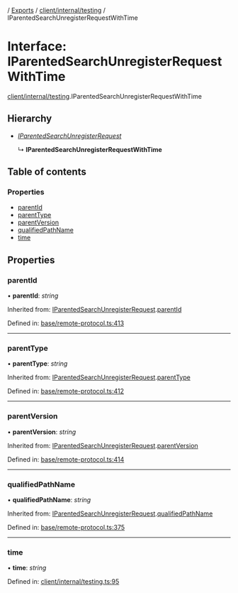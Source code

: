 [](../README.md) / [Exports](../modules.md) / [client/internal/testing](../modules/client_internal_testing.md) / IParentedSearchUnregisterRequestWithTime

# Interface: IParentedSearchUnregisterRequestWithTime

[client/internal/testing](../modules/client_internal_testing.md).IParentedSearchUnregisterRequestWithTime

## Hierarchy

* [*IParentedSearchUnregisterRequest*](base_remote_protocol.iparentedsearchunregisterrequest.md)

  ↳ **IParentedSearchUnregisterRequestWithTime**

## Table of contents

### Properties

- [parentId](client_internal_testing.iparentedsearchunregisterrequestwithtime.md#parentid)
- [parentType](client_internal_testing.iparentedsearchunregisterrequestwithtime.md#parenttype)
- [parentVersion](client_internal_testing.iparentedsearchunregisterrequestwithtime.md#parentversion)
- [qualifiedPathName](client_internal_testing.iparentedsearchunregisterrequestwithtime.md#qualifiedpathname)
- [time](client_internal_testing.iparentedsearchunregisterrequestwithtime.md#time)

## Properties

### parentId

• **parentId**: *string*

Inherited from: [IParentedSearchUnregisterRequest](base_remote_protocol.iparentedsearchunregisterrequest.md).[parentId](base_remote_protocol.iparentedsearchunregisterrequest.md#parentid)

Defined in: [base/remote-protocol.ts:413](https://github.com/onzag/itemize/blob/55e63f2c/base/remote-protocol.ts#L413)

___

### parentType

• **parentType**: *string*

Inherited from: [IParentedSearchUnregisterRequest](base_remote_protocol.iparentedsearchunregisterrequest.md).[parentType](base_remote_protocol.iparentedsearchunregisterrequest.md#parenttype)

Defined in: [base/remote-protocol.ts:412](https://github.com/onzag/itemize/blob/55e63f2c/base/remote-protocol.ts#L412)

___

### parentVersion

• **parentVersion**: *string*

Inherited from: [IParentedSearchUnregisterRequest](base_remote_protocol.iparentedsearchunregisterrequest.md).[parentVersion](base_remote_protocol.iparentedsearchunregisterrequest.md#parentversion)

Defined in: [base/remote-protocol.ts:414](https://github.com/onzag/itemize/blob/55e63f2c/base/remote-protocol.ts#L414)

___

### qualifiedPathName

• **qualifiedPathName**: *string*

Inherited from: [IParentedSearchUnregisterRequest](base_remote_protocol.iparentedsearchunregisterrequest.md).[qualifiedPathName](base_remote_protocol.iparentedsearchunregisterrequest.md#qualifiedpathname)

Defined in: [base/remote-protocol.ts:375](https://github.com/onzag/itemize/blob/55e63f2c/base/remote-protocol.ts#L375)

___

### time

• **time**: *string*

Defined in: [client/internal/testing.ts:95](https://github.com/onzag/itemize/blob/55e63f2c/client/internal/testing.ts#L95)
